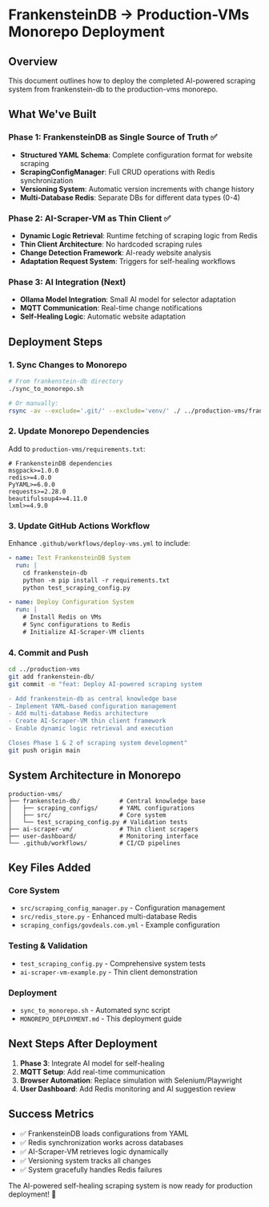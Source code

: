 # FrankensteinDB → Production-VMs Monorepo Deployment

## Overview
This document outlines how to deploy the completed AI-powered scraping system from frankenstein-db to the production-vms monorepo.

## What We've Built

### Phase 1: FrankensteinDB as Single Source of Truth ✅
- **Structured YAML Schema**: Complete configuration format for website scraping
- **ScrapingConfigManager**: Full CRUD operations with Redis synchronization
- **Versioning System**: Automatic version increments with change history
- **Multi-Database Redis**: Separate DBs for different data types (0-4)

### Phase 2: AI-Scraper-VM as Thin Client ✅
- **Dynamic Logic Retrieval**: Runtime fetching of scraping logic from Redis
- **Thin Client Architecture**: No hardcoded scraping rules
- **Change Detection Framework**: AI-ready website analysis
- **Adaptation Request System**: Triggers for self-healing workflows

### Phase 3: AI Integration (Next)
- **Ollama Model Integration**: Small AI model for selector adaptation
- **MQTT Communication**: Real-time change notifications
- **Self-Healing Logic**: Automatic website adaptation

## Deployment Steps

### 1. Sync Changes to Monorepo
```bash
# From frankenstein-db directory
./sync_to_monorepo.sh

# Or manually:
rsync -av --exclude='.git/' --exclude='venv/' ./ ../production-vms/frankenstein-db/
```

### 2. Update Monorepo Dependencies
Add to `production-vms/requirements.txt`:
```
# FrankensteinDB dependencies
msgpack>=1.0.0
redis>=4.0.0
PyYAML>=6.0.0
requests>=2.28.0
beautifulsoup4>=4.11.0
lxml>=4.9.0
```

### 3. Update GitHub Actions Workflow
Enhance `.github/workflows/deploy-vms.yml` to include:

```yaml
- name: Test FrankensteinDB System
  run: |
    cd frankenstein-db
    python -m pip install -r requirements.txt
    python test_scraping_config.py

- name: Deploy Configuration System
  run: |
    # Install Redis on VMs
    # Sync configurations to Redis
    # Initialize AI-Scraper-VM clients
```

### 4. Commit and Push
```bash
cd ../production-vms
git add frankenstein-db/
git commit -m "feat: Deploy AI-powered scraping system

- Add frankenstein-db as central knowledge base
- Implement YAML-based configuration management
- Add multi-database Redis architecture
- Create AI-Scraper-VM thin client framework
- Enable dynamic logic retrieval and execution

Closes Phase 1 & 2 of scraping system development"
git push origin main
```

## System Architecture in Monorepo

```
production-vms/
├── frankenstein-db/           # Central knowledge base
│   ├── scraping_configs/      # YAML configurations
│   ├── src/                   # Core system
│   └── test_scraping_config.py # Validation tests
├── ai-scraper-vm/             # Thin client scrapers
├── user-dashboard/            # Monitoring interface
└── .github/workflows/         # CI/CD pipelines
```

## Key Files Added

### Core System
- `src/scraping_config_manager.py` - Configuration management
- `src/redis_store.py` - Enhanced multi-database Redis
- `scraping_configs/govdeals.com.yml` - Example configuration

### Testing & Validation
- `test_scraping_config.py` - Comprehensive system tests
- `ai-scraper-vm-example.py` - Thin client demonstration

### Deployment
- `sync_to_monorepo.sh` - Automated sync script
- `MONOREPO_DEPLOYMENT.md` - This deployment guide

## Next Steps After Deployment

1. **Phase 3**: Integrate AI model for self-healing
2. **MQTT Setup**: Add real-time communication
3. **Browser Automation**: Replace simulation with Selenium/Playwright
4. **User Dashboard**: Add Redis monitoring and AI suggestion review

## Success Metrics
- ✅ FrankensteinDB loads configurations from YAML
- ✅ Redis synchronization works across databases
- ✅ AI-Scraper-VM retrieves logic dynamically
- ✅ Versioning system tracks all changes
- ✅ System gracefully handles Redis failures

The AI-powered self-healing scraping system is now ready for production deployment! 🚀